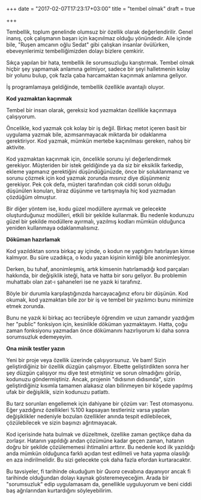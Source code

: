 +++
date = "2017-02-07T17:23:17+03:00"
title = "tembel olmak"
draft = true

+++

Tembellik, toplum genelinde olumsuz bir özellik olarak değerlendirilir. Genel inanış, çok çalışmanın başarı için kaçınılmaz olduğu yönündedir.  Aile içinde bile, "Ruşen amcanın oğlu Sedat" gibi çalışkan insanlar övülürken, ebeveynlerimiz tembelliğimizden dolayı bizlere çemkirir. 

Sıkça yapılan bir hata, tembellik ile sorumsuzluğu karıştırmak. Tembel olmak hiçbir şey yapmamak anlamına gelmiyor, sadece bir şeyi halletmenin kolay bir yolunu bulup, çok fazla çaba harcamaktan kaçınmak anlamına geliyor.

İş programlamaya geldiğinde, tembellik özellikle avantajlı oluyor. 

**Kod yazmaktan kaçınmak**

Tembel bir insan olarak, gereksiz kod yazmaktan özellikle kaçınmaya çalışıyorum. 

Öncelikle, kod yazmak çok kolay bir iş değil. Birkaç metot içeren basit bir uygulama yazmak bile, azımsanmayacak miktarda bir odaklanma gerektiriyor. Kod yazmak, mümkün mertebe kaçınılması gereken, nahoş bir aktivite. 

Kod yazmaktan kaçınmak için, öncelikle sorunu iyi değerlendirmek gerekiyor. Müşteriden bir istek geldiğinde ya da siz bir eksiklik farkedip, ekleme yapmanız gerektiğini düşündüğünüzde, önce bir soluklanmanız ve sorunu çözmek için kod yazmak zorunda mısınız diye düşünmeniz gerekiyor. Pek çok defa, müşteri tarafından çok ciddi sorun olduğu düşünülen konuları, biraz düşünme ve tartışmayla hiç kod yazmadan çözdüğüm olmuştur.

Bir diğer yöntem ise, kodu güzel modüllere ayırmak ve gelecekte oluşturduğunuz modülleri, etkili bir şekilde kullanmak. Bu nedenle kodunuzu güzel bir şekilde modüllere ayırmalı, yazılmış kodları mümkün olduğunca yeniden kullanmaya odaklanmalısınız.

**Döküman hazırlamak**

Kod yazıldıktan sonra birkaç ay içinde, o kodun ne yaptığını hatırlayan kimse kalmıyor. Bu süre uzadıkça, o kodu yazan kişinin kimliği bile anonimleşiyor.

Derken, bu tuhaf, anonimleşmiş, artık kimsenin hatırlamadığı kod parçaları hakkında, bir değişiklik isteği, hata ve hatta bir soru geliyor. Bu problemin muhattabı olan zat-ı şahaneleri ise ne yazık ki tarafınız. 

Böyle bir durumla karşılaştığınızda harcayacağınız eforu bir düşünün. Kod okumak, kod yazmaktan bile zor bir iş ve tembel bir yazılımcı bunu minimize etmek zorunda. 

Bunu ne yazık ki birkaç acı tecrübeyle öğrendim ve uzun zamandır yazdığım her "public" fonksiyon için, kesinlikle döküman yazmaktayım. Hatta, çoğu zaman fonksiyonu yazmadan önce dökümanını hazırlıyorum ki daha sonra sorumsuzluk edemeyeyim. 

**Ona minik testler yazın**

Yeni bir proje veya özellik üzerinde çalışıyorsunuz. Ve bam! Sizin geliştirdiğiniz bir özellik düzgün çalışmıyor. Elbette geliştirdikten sonra her şey düzgün çalışıyor mu diye test etmiştiniz ve sorun olmadığını görüp, kodunuzu göndermiştiniz. Ancak, projenin "dıdısının dıdısında", sizin geliştirdiğiniz kısımla tamamen alakasız olan bilinmeyen bir köşede yapılmış ufak bir değişiklik, sizin kodunuzu patlattı. 

Bu tarz sorunları engellemek için dahiyane bir çözüm var: Test otomasyonu. Eğer yazdığınız özellikleri %100 kapsayan testleriniz varsa yapılan değişiklikler nedeniyle bozulan özellikler anında tespit edilebilecek, çözülebilecek ve sizin başınızı ağrıtmayacak.

Kod içerisinde hata bulmak ve düzeltmek, özellike zaman geçtikçe daha da zorlaşır. Hatanın yapıldığı andan çözümüne kadar geçen zaman, hatanın doğru bir şekilde çözülememesi ihtimalini arttırır. Bu nedenle kod ilk yazıldığı anda mümkün olduğunca farklı açıdan test edilmeli ve hata yapma olasılığı en aza indirilmelidir. Bu sizi gelecekte çok daha fazla efordan kurtaracaktır.


Bu tavsiyeler, fi tarihinde okuduğum bir _Quora_ cevabına dayanıyor ancak fi tarihinde olduğundan dolayı kaynak gösteremeyeceğim. Arada bir "sorumsuzluk" edip uygulamasam da, genellikle uyguluyorum ve beni ciddi baş ağrılarından kurtardığını söyleyebilirim. 